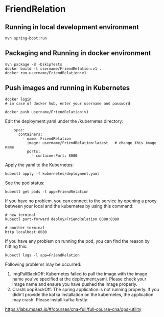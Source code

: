 # FriendRelation

## Running in local development environment

```
mvn spring-boot:run
```

## Packaging and Running in docker environment

```
mvn package -B -DskipTests
docker build -t username/FriendRelation:v1 .
docker run username/FriendRelation:v1
```

## Push images and running in Kubernetes

```
docker login 
# in case of docker hub, enter your username and password

docker push username/FriendRelation:v1
```

Edit the deployment.yaml under the /kubernetes directory:
```
    spec:
      containers:
        - name: FriendRelation
          image: username/FriendRelation:latest   # change this image name
          ports:
            - containerPort: 8080

```

Apply the yaml to the Kubernetes:
```
kubectl apply -f kubernetes/deployment.yaml
```

See the pod status:
```
kubectl get pods -l app=FriendRelation
```

If you have no problem, you can connect to the service by opening a proxy between your local and the kubernetes by using this command:
```
# new terminal
kubectl port-forward deploy/FriendRelation 8080:8080

# another terminal
http localhost:8080
```

If you have any problem on running the pod, you can find the reason by hitting this:
```
kubectl logs -l app=FriendRelation
```

Following problems may be occurred:

1. ImgPullBackOff:  Kubernetes failed to pull the image with the image name you've specified at the deployment.yaml. Please check your image name and ensure you have pushed the image properly.
1. CrashLoopBackOff: The spring application is not running properly. If you didn't provide the kafka installation on the kubernetes, the application may crash. Please install kafka firstly:

https://labs.msaez.io/#/courses/cna-full/full-course-cna/ops-utility

